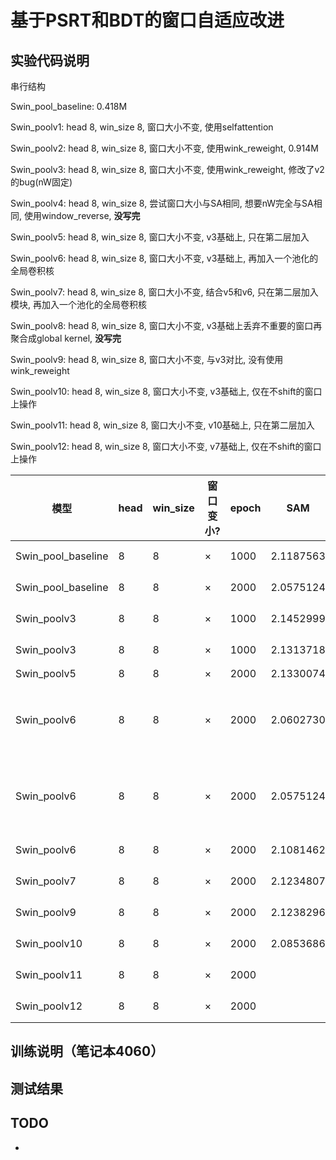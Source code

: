 
# 基于PSRT和BDT的窗口自适应改进

## 实验代码说明

串行结构


Swin_pool_baseline: 0.418M

Swin_poolv1: head 8, win_size 8, 窗口大小不变, 使用selfattention

Swin_poolv2: head 8, win_size 8, 窗口大小不变, 使用wink_reweight, 0.914M

Swin_poolv3: head 8, win_size 8, 窗口大小不变, 使用wink_reweight, 修改了v2的bug(nW固定)

Swin_poolv4: head 8, win_size 8, 尝试窗口大小与SA相同, 想要nW完全与SA相同, 使用window_reverse, **没写完**

Swin_poolv5: head 8, win_size 8, 窗口大小不变, v3基础上, 只在第二层加入

Swin_poolv6: head 8, win_size 8, 窗口大小不变, v3基础上, 再加入一个池化的全局卷积核

Swin_poolv7: head 8, win_size 8, 窗口大小不变, 结合v5和v6, 只在第二层加入模块, 再加入一个池化的全局卷积核

Swin_poolv8: head 8, win_size 8, 窗口大小不变, v3基础上丢弃不重要的窗口再聚合成global kernel, **没写完**

Swin_poolv9: head 8, win_size 8, 窗口大小不变, 与v3对比, 没有使用wink_reweight

Swin_poolv10: head 8, win_size 8, 窗口大小不变, v3基础上, 仅在不shift的窗口上操作

Swin_poolv11: head 8, win_size 8, 窗口大小不变, v10基础上, 只在第二层加入

Swin_poolv12: head 8, win_size 8, 窗口大小不变, v7基础上, 仅在不shift的窗口上操作


|模型|head|win_size|窗口变小?|epoch|SAM|ERGAS|PSNR|参数量|训练位置|时间|
|----|----|----|----|----|----|----|----|----|----|----|
|Swin_pool_baseline|8|8|×|1000|2.1187563|1.1237764|51.2758664|0.418M|2号机 UDLv2|20240220|
|Swin_pool_baseline|8|8|×|2000|2.0575124|1.0990003|51.5894557|0.418M|2号机 UDLv2|20240220|
|Swin_poolv3|8|8|×|1000|2.1452999|1.1604029|51.0785415|0.750M|2号机 UDL|20240220|
|Swin_poolv3|8|8|×|1000|2.1313718|1.1403565|51.2451699|0.750M|2号机 UDL|20240220|
|Swin_poolv5|8|8|×|2000|2.1330074|1.1528373|51.2376189|0.710M||0.710M|2号机 UDL|20240220|
|Swin_poolv6|8|8|×|2000|2.0602730|1.0984690|51.5743276|0.768M|2号机 UDLv2|20240220 中间断了, 代码是baseline跑错了|
|Swin_poolv6|8|8|×|2000|2.0575124|1.0990003|51.5894557|0.768M|2号机 UDLv2|20240221 重新跑, 代码是baseline跑错了|
|Swin_poolv6|8|8|×|2000|2.1081462|1.1541255|51.1988231|0.768M|2号机 UDLv2|20240222|
|Swin_poolv7|8|8|×|2000|2.1234807|1.1642470|51.2360521|0.726M|2号机 UDL|20240221|
|Swin_poolv9|8|8|×|2000|2.1238296|1.1451240|51.2528690|0.732M|6号机 UDL|20240221|
|Swin_poolv10|8|8|×|2000|2.0853686|1.1198790|51.4375870|0.584M|6号机 UDL|20240222|
|Swin_poolv11|8|8|×|2000||||0.564M|6号机 UDL|20240222|
|Swin_poolv12|8|8|×|2000||||0.572M|6号机 UDL|20240222|



## 训练说明（笔记本4060）



## 测试结果





## TODO

* 